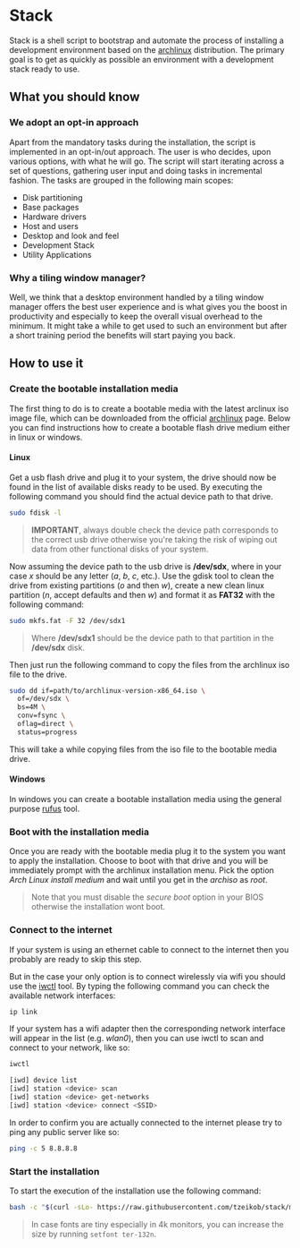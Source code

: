 # Stack

Stack is a shell script to bootstrap and automate the process of installing a development environment based on the [archlinux](https://archlinux.org/) distribution. The primary goal is to get as quickly as possible an environment with a development stack ready to use.

## What you should know

### We adopt an opt-in approach

Apart from the mandatory tasks during the installation, the script is implemented in an opt-in/out approach. The user is who decides, upon various options, with what he will go. The script will start iterating across a set of questions, gathering user input and doing tasks in incremental fashion. The tasks are grouped in the following main scopes:

* Disk partitioning
* Base packages
* Hardware drivers
* Host and users
* Desktop and look and feel
* Development Stack
* Utility Applications

### Why a tiling window manager?

Well, we think that a desktop environment handled by a tiling window manager offers the best user experience and is what gives you the boost in productivity and especially to keep the overall visual overhead to the minimum. It might take a while to get used to such an environment but after a short training period the benefits will start paying you back.

## How to use it

### Create the bootable installation media

The first thing to do is to create a bootable media with the latest arclinux iso image file, which can be downloaded from the official [archlinux](https://archlinux.org/download/) page. Below you can find instructions how to create a bootable flash drive medium either in linux or windows.

#### Linux

Get a usb flash drive and plug it to your system, the drive should now be found in the list of available disks ready to be used. By executing the following command you should find the actual device path to that drive.

```sh
sudo fdisk -l
```

> **IMPORTANT**, always double check the device path corresponds to the correct usb drive otherwise you're taking the risk of wiping out data from other functional disks of your system.

Now assuming the device path to the usb drive is **/dev/sdx**, where in your case *x* should be any letter (*a*, *b*, *c*, etc.). Use the gdisk tool to clean the drive from existing partitions (*o* and then *w*), create a new clean linux partition (*n*, accept defaults and then *w*) and format it as **FAT32** with the following command:

```sh
sudo mkfs.fat -F 32 /dev/sdx1
```

> Where **/dev/sdx1** should be the device path to that partition in the **/dev/sdx** disk.

Then just run the following command to copy the files from the archlinux iso file to the drive.

```sh
sudo dd if=path/to/archlinux-version-x86_64.iso \
  of=/dev/sdx \
  bs=4M \
  conv=fsync \
  oflag=direct \
  status=progress
```

This will take a while copying files from the iso file to the bootable media drive.

#### Windows

In windows you can create a bootable installation media using the general purpose [rufus](https://rufus.ie/en) tool.

### Boot with the installation media

Once you are ready with the bootable media plug it to the system you want to apply the installation. Choose to boot with that drive and you will be immediately prompt with the archlinux installation menu. Pick the option *Arch Linux install medium* and wait until you get in the *archiso* as *root*.

> Note that you must disable the *secure boot* option in your BIOS otherwise the installation wont boot.

### Connect to the internet

If your system is using an ethernet cable to connect to the internet then you probably are ready to skip this step.

But in the case your only option is to connect wirelessly via wifi you should use the [iwctl](https://wiki.archlinux.org/title/Iwd) tool. By typing the following command you can check the available network interfaces:

```sh
ip link
```

If your system has a wifi adapter then the corresponding network interface will appear in the list (e.g. *wlan0*), then you can use iwctl to scan and connect to your network, like so:

```sh
iwctl

[iwd] device list
[iwd] station <device> scan
[iwd] station <device> get-networks
[iwd] station <device> connect <SSID>
```

In order to confirm you are actually connected to the internet please try to ping any public server like so:

```sh
ping -c 5 8.8.8.8
```

### Start the installation

To start the execution of the installation use the following command:

```sh
bash -c "$(curl -sLo- https://raw.githubusercontent.com/tzeikob/stack/master/bootstrap.sh)"
```

> In case fonts are tiny especially in 4k monitors, you can increase the size by running `setfont ter-132n`.